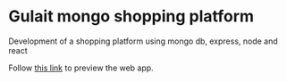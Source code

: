 # Gulait mongo shopping platform
Development of a shopping platform using mongo db, express, node and react

Follow <a href="https://gulait-mongo.herokuapp.com/home#/" target="_blank" >this link</a> to preview the web app.

